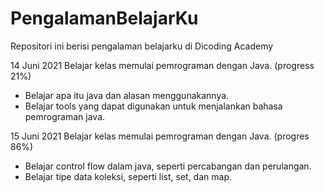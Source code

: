 # PengalamanBelajarKu
Repositori ini berisi pengalaman belajarku di Dicoding Academy

14 Juni 2021
Belajar kelas memulai pemrograman dengan Java. (progress 21%)
  * Belajar apa itu java dan alasan menggunakannya.
  * Belajar tools yang dapat digunakan untuk menjalankan bahasa pemrograman java.
  
15 Juni 2021
Belajar kelas memulai pemrograman dengan Java. (progres 86%)
 * Belajar control flow dalam java, seperti percabangan dan perulangan.
 * Belajar tipe data koleksi, seperti list, set, dan map.
